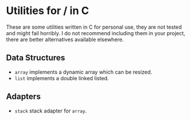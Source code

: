 # Utilities for / in C

These are some utilities written in C for personal use, they are not tested and
might fail horribly. I do not recommend including them in your project, there
are better alternatives available elsewhere.

## Data Structures

- `array` implements a dynamic array which can be resized.
- `list` implements a double linked listed.

## Adapters

- `stack` stack adapter for `array`.
